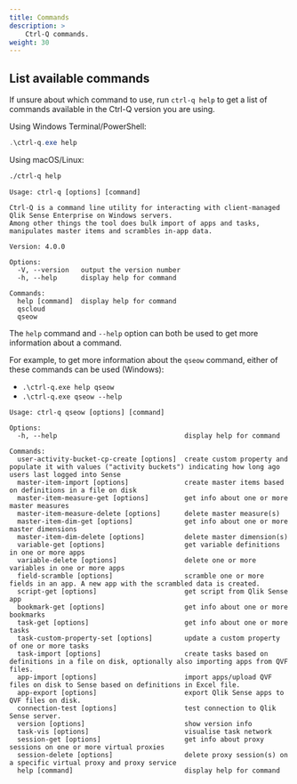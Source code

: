 ```yaml
---
title: Commands
description: >
    Ctrl-Q commands.
weight: 30
---
```


<!-- {{% pageinfo %}}
This is a placeholder page that shows you how to use this template site.
{{% /pageinfo %}} -->

## List available commands

If unsure about which command to use, run `ctrl-q help` to get a list of commands available in the Ctrl-Q version you are using.

Using Windows Terminal/PowerShell:

```PowerShell
.\ctrl-q.exe help
```

Using macOS/Linux:

```bash
./ctrl-q help
```

```text
Usage: ctrl-q [options] [command]

Ctrl-Q is a command line utility for interacting with client-managed Qlik Sense Enterprise on Windows servers.
Among other things the tool does bulk import of apps and tasks, manipulates master items and scrambles in-app data.

Version: 4.0.0

Options:
  -V, --version   output the version number
  -h, --help      display help for command

Commands:
  help [command]  display help for command
  qscloud
  qseow
```

The `help` command and `--help` option can both be used to get more information about a command.  

For example, to get more information about the `qseow` command, either of these commands can be used (Windows):

- `.\ctrl-q.exe help qseow`
- `.\ctrl-q.exe qseow --help`

```text
Usage: ctrl-q qseow [options] [command]

Options:
  -h, --help                                display help for command

Commands:
  user-activity-bucket-cp-create [options]  create custom property and populate it with values ("activity buckets") indicating how long ago users last logged into Sense
  master-item-import [options]              create master items based on definitions in a file on disk
  master-item-measure-get [options]         get info about one or more master measures
  master-item-measure-delete [options]      delete master measure(s)
  master-item-dim-get [options]             get info about one or more master dimensions
  master-item-dim-delete [options]          delete master dimension(s)
  variable-get [options]                    get variable definitions in one or more apps
  variable-delete [options]                 delete one or more variables in one or more apps
  field-scramble [options]                  scramble one or more fields in an app. A new app with the scrambled data is created.
  script-get [options]                      get script from Qlik Sense app
  bookmark-get [options]                    get info about one or more bookmarks
  task-get [options]                        get info about one or more tasks
  task-custom-property-set [options]        update a custom property of one or more tasks
  task-import [options]                     create tasks based on definitions in a file on disk, optionally also importing apps from QVF files.
  app-import [options]                      import apps/upload QVF files on disk to Sense based on definitions in Excel file.
  app-export [options]                      export Qlik Sense apps to QVF files on disk.
  connection-test [options]                 test connection to Qlik Sense server.
  version [options]                         show version info
  task-vis [options]                        visualise task network
  session-get [options]                     get info about proxy sessions on one or more virtual proxies
  session-delete [options]                  delete proxy session(s) on a specific virtual proxy and proxy service
  help [command]                            display help for command
```
